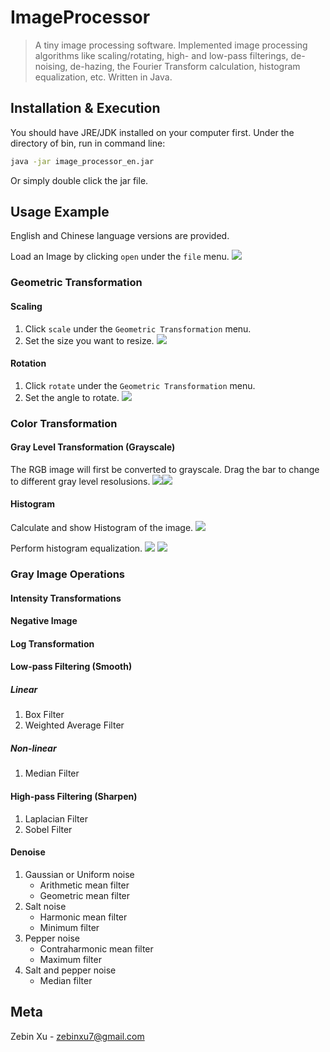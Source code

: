# ImageProcessor
> A tiny image processing software.
Implemented image processing algorithms like scaling/rotating, high- and low-pass filterings, de-noising, de-hazing, the Fourier Transform calculation, histogram equalization, etc. Written in Java.

## Installation & Execution
You should have JRE/JDK installed on your computer first.
Under the directory of bin, run in command line:
```sh
java -jar image_processor_en.jar
```
Or simply double click the jar file.

## Usage Example
English and Chinese language versions are provided.

Load an Image by clicking `open` under the `file` menu.
![](../sreenshots/open_file.png)

### Geometric Transformation

#### Scaling

1. Click `scale` under the `Geometric Transformation` menu.
2. Set the size you want to resize.
![](../screenshots/scale.png)

#### Rotation

1. Click `rotate` under the `Geometric Transformation` menu.
2. Set the angle to rotate.
![](../screenshots/rotate.png)

### Color Transformation

#### Gray Level Transformation (Grayscale)

The RGB image will first be converted to grayscale. 
Drag the bar to change to different gray level resolusions.
![](../screenshots/gray_level_trans1.png)![](../screenshots/gray_level_trans2.png)

#### Histogram

Calculate and show Histogram of the image.
![](../screenshots/histogram.png)

Perform histogram equalization.
![](../screenshots/histogram_equalization.png)
![](../screenshots/equalized_histogram.png)

### Gray Image Operations

#### Intensity Transformations

#### Negative Image
#### Log Transformation

#### Low-pass Filtering (Smooth)

##### Linear

1. Box Filter
2. Weighted Average Filter

##### Non-linear

1. Median Filter

#### High-pass Filtering (Sharpen)

1. Laplacian Filter
2. Sobel Filter

#### Denoise
1. Gaussian or Uniform noise
   * Arithmetic mean filter
   * Geometric mean filter
2. Salt noise
   * Harmonic mean filter
   * Minimum filter
3. Pepper noise
   * Contraharmonic mean filter
   * Maximum filter
4. Salt and pepper noise
   * Median filter

## Meta

Zebin Xu - zebinxu7@gmail.com
